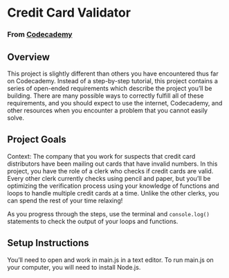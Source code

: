 # Credit Card Validator

### From [Codecademy](https://www.codecademy.com/paths/back-end-engineer-career-path/tracks/becp-javascript-syntax-part-ii/modules/fecp-challenge-project-credit-card-checker/projects/credit-card-checker)

## Overview
This project is slightly different than others you have encountered thus far on Codecademy. Instead of a step-by-step tutorial, this project contains a series of open-ended requirements which describe the project you’ll be building. There are many possible ways to correctly fulfill all of these requirements, and you should expect to use the internet, Codecademy, and other resources when you encounter a problem that you cannot easily solve.

## Project Goals
Context: The company that you work for suspects that credit card distributors have been mailing out cards that have invalid numbers. In this project, you have the role of a clerk who checks if credit cards are valid. Every other clerk currently checks using pencil and paper, but you’ll be optimizing the verification process using your knowledge of functions and loops to handle multiple credit cards at a time. Unlike the other clerks, you can spend the rest of your time relaxing!

As you progress through the steps, use the terminal and ```console.log()``` statements to check the output of your loops and functions.

## Setup Instructions
You’ll need to open and work in main.js in a text editor. To run main.js on your computer, you will need to install Node.js.